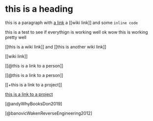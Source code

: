 # this is a heading

this is a paragraph with [a link](http://example.com) a [[wiki link]] and some `inline code`

this is a test to see if everythign is working well ok wow this is working pretty well

[[this is a wiki link]] and [[this is another wiki link]]

[[wiki link]]

[[@this is a link to a person]]

[[@this is a link to a person]]

[[+this is a link to a project]]

[this is a link to a project](this-is-a-link-to-a-project.md)

[@andyWhyBooksDon2019]

[@banovicWakenReverseEngineering2012]